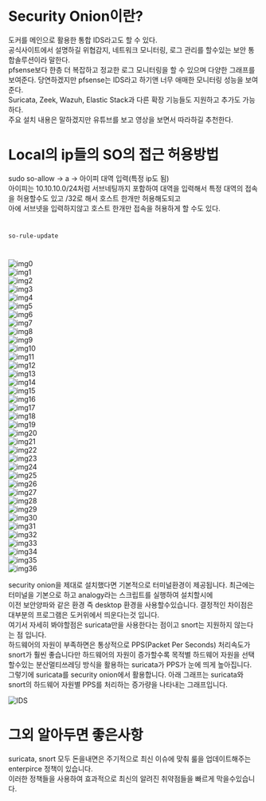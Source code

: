 # Security Onion이란?

도커를 메인으로 활용한 통합 IDS라고도 할 수 있다.  
공식사이트에서 설명하길 위협감지, 네트워크 모니터링, 로그 관리를 할수있는 보안  통합솔루션이라 말한다.  
pfsense보다 한층 더 복잡하고 정교한 로그 모니터링을 할 수 있으며 다양한 그래프를 보여준다. 당연하겠지만 pfsense는 IDS라고 하기앤 너무 애매한 모니터링 성능을 보여준다.  
Suricata, Zeek, Wazuh, Elastic Stack과 다른 확장 기능들도 지원하고 추가도 가능하다.  
주요 설치 내용은 말하겠지만 유튜브를 보고 영상을 보면서 따라하길 추천한다.  



# Local의 ip들의 SO의 접근 허용방법

sudo so-allow  -> a -> 아이피 대역 입력(특정 ip도 됨)  
아이피는 10.10.10.0/24처럼 서브네팅까지 포함하여 대역을 입력해서 특정 대역의 접속을 허용할수도 있고 /32로 해서 호스트 한개만 허용해도되고   
아에 서브넷을 입력하지않고 호스트 한개만 접속을 허용하게 할 수도 있다.  


# 
``` bash
so-rule-update
```

# 


![img0](./img/0.png)  
![img1](./img/1.png)  
![img2](./img/2.png)  
![img3](./img/3.png)  
![img4](./img/4.png)  
![img5](./img/5.png)  
![img6](./img/6.png)  
![img7](./img/7.png)  
![img8](./img/8.png)  
![img9](./img/9.png)  
![img10](./img/10.png)  
![img11](./img/11.png)  
![img12](./img/12.png)  
![img13](./img/13.png)  
![img14](./img/14.png)  
![img15](./img/15.png)  
![img16](./img/16.png)  
![img17](./img/17.png)  
![img18](./img/18.png)  
![img19](./img/19.png)  
![img20](./img/20.png)  
![img21](./img/21.png)  
![img22](./img/22.png)  
![img23](./img/23.png)  
![img24](./img/24.png)  
![img25](./img/25.png)  
![img26](./img/26.png)  
![img27](./img/27.png)  
![img28](./img/28.png)  
![img29](./img/29.png)  
![img30](./img/30.png)  
![img31](./img/31.png)  
![img32](./img/32.png)  
![img33](./img/33.png)  
![img34](./img/34.png)  
![img35](./img/35.png)  
![img36](./img/36.png)  

security onion을 제대로 설치했다면 기본적으로 터미널환경이 제공됩니다. 최근에는 터미널을 기본으로 하고 analogy라는 스크립트를 실행하여 설치할시에   
이전 보안양파와 같은 환경 즉 desktop 환경을 사용할수있습니다.  결정적인 차이점은 대부분의 프로그램은 도커위에서 띄운다는것 입니다.  
여기서 자세히 봐야할점은 suricata만을 사용한다는 점이고 snort는 지원하지 않는다는 점 입니다.  
하드웨어의 자원이 부족하면은 통상적으로 PPS(Packet Per Seconds) 처리속도가 snort가 훨씬 좋습니다만 
하드웨어의 자원이 증가할수록 목적별 하드웨어 자원을 선택할수있는 분산멀티쓰레딩 방식을 활용하는 suricata가 PPS가 눈에 띄게 높아집니다.  
그렇기에 suricata를 security onion에서 활용합니다. 아래 그래프는 suricata와 snort의 하드웨어 자원별 PPS를 처리하는 증가량을 나타내는 그래프입니다.  

![IDS](./img/IDS.png)

# 그외 알아두면 좋은사항

suricata, snort 모두 돈을내면은 주기적으로 최신 이슈에 맞춰 룰을 업데이트해주는 enterpirce 정책이 있습니다.  
이러한 정책들을 사용하여 효과적으로 최신의 알려진 취약점들을 빠르게 막을수있습니다.  
